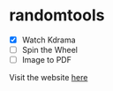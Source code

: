 # randomtools
- [x] Watch Kdrama
- [ ] Spin the Wheel
- [ ] Image to PDF

Visit the website [here](https://imxaander.tech)
